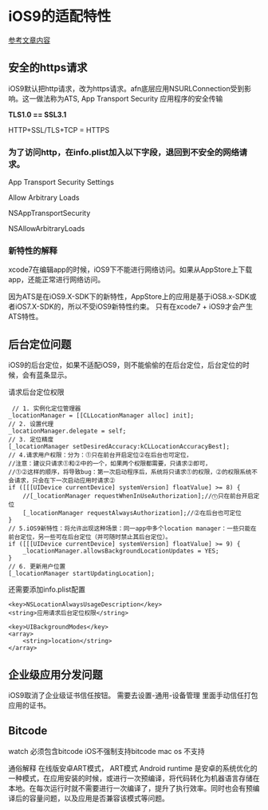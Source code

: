 # iOS9的适配特性

[参考文章内容](https://github.com/ChenYilong/iOS9AdaptationTips#certificate-transparency)

## 安全的https请求

iOS9默认把http请求，改为https请求。afn底层应用NSURLConnection受到影响。这一做法称为ATS, App Transport Security 应用程序的安全传输

**TLS1.0 == SSL3.1**


HTTP+SSL/TLS+TCP = HTTPS

### 为了访问http，在info.plist加入以下字段，退回到不安全的网络请求。

App Transport Security Settings

Allow Arbitrary Loads

NSAppTransportSecurity

NSAllowArbitraryLoads

### 新特性的解释

xcode7在编辑app的时候，iOS9下不能进行网络访问。如果从AppStore上下载app，还能正常进行网络访问。

因为ATS是在iOS9.X-SDK下的新特性，AppStore上的应用是基于iOS8.x-SDK或者iOS7.X-SDK的，所以不受iOS9新特性约束。 只有在xcode7 + iOS9才会产生ATS特性。

## 后台定位问题

iOS9的后台定位，如果不适配iOS9，则不能偷偷的在后台定位，后台定位的时候，会有蓝条显示。

请求后台定位权限

	 // 1. 实例化定位管理器
	_locationManager = [[CLLocationManager alloc] init];
	// 2. 设置代理
	_locationManager.delegate = self;
	// 3. 定位精度
	[_locationManager setDesiredAccuracy:kCLLocationAccuracyBest];
	// 4.请求用户权限：分为：⓵只在前台开启定位⓶在后台也可定位，
	//注意：建议只请求⓵和⓶中的一个，如果两个权限都需要，只请求⓶即可，
	//⓵⓶这样的顺序，将导致bug：第一次启动程序后，系统将只请求⓵的权限，⓶的权限系统不会请求，只会在下一次启动应用时请求⓶
	if ([[[UIDevice currentDevice] systemVersion] floatValue] >= 8) {
	    //[_locationManager requestWhenInUseAuthorization];//⓵只在前台开启定位
	    [_locationManager requestAlwaysAuthorization];//⓶在后台也可定位
	}
	// 5.iOS9新特性：将允许出现这种场景：同一app中多个location manager：一些只能在前台定位，另一些可在后台定位（并可随时禁止其后台定位）。
	if ([[[UIDevice currentDevice] systemVersion] floatValue] >= 9) {
	    _locationManager.allowsBackgroundLocationUpdates = YES;
	}
	// 6. 更新用户位置
	[_locationManager startUpdatingLocation];


还需要添加info.plist配置

	<key>NSLocationAlwaysUsageDescription</key>
	<string>应用请求后台定位权限</string>
	
	<key>UIBackgroundModes</key>
	<array>
	    <string>location</string>
	</array>


## 企业级应用分发问题

iOS9取消了企业级证书信任按钮。
需要去设置-通用-设备管理 里面手动信任打包应用的证书。

## Bitcode

watch 必须包含bitcode iOS不强制支持bitcode  mac os 不支持

通俗解释 在线版安卓ART模式， ART模式 Android runtime 是安卓的系统优化的一种模式，在应用安装的时候，或进行一次预编译，将代码转化为机器语言存储在本地。在每次运行时就不需要进行一次编译了，提升了执行效率。同时也会有预编译后的容量问题，以及应用是否兼容该模式等问题。


